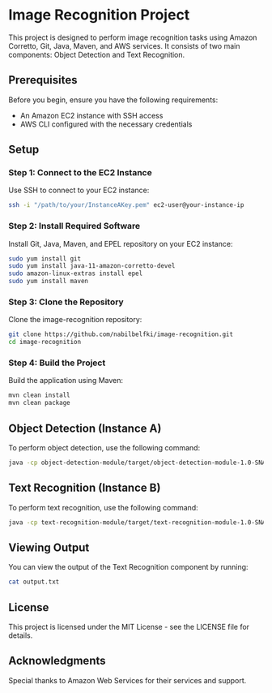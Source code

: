 # Image Recognition Project

This project is designed to perform image recognition tasks using Amazon Corretto, Git, Java, Maven, and AWS services. It consists of two main components: Object Detection and Text Recognition.

## Prerequisites

Before you begin, ensure you have the following requirements:

- An Amazon EC2 instance with SSH access
- AWS CLI configured with the necessary credentials

## Setup

### Step 1: Connect to the EC2 Instance

Use SSH to connect to your EC2 instance:

```bash
ssh -i "/path/to/your/InstanceAKey.pem" ec2-user@your-instance-ip
```

### Step 2: Install Required Software

Install Git, Java, Maven, and EPEL repository on your EC2 instance:

```bash
sudo yum install git
sudo yum install java-11-amazon-corretto-devel
sudo amazon-linux-extras install epel
sudo yum install maven
```

### Step 3: Clone the Repository

Clone the image-recognition repository:

```bash
git clone https://github.com/nabilbelfki/image-recognition.git
cd image-recognition
```

### Step 4: Build the Project

Build the application using Maven:

```bash
mvn clean install
mvn clean package
```

## Object Detection (Instance A)

To perform object detection, use the following command:

```bash
java -cp object-detection-module/target/object-detection-module-1.0-SNAPSHOT-jar-with-dependencies.jar com.nabilbelfki.ObjectDetectionApp
```

## Text Recognition (Instance B)

To perform text recognition, use the following command:

```bash
java -cp text-recognition-module/target/text-recognition-module-1.0-SNAPSHOT-jar-with-dependencies.jar com.nabilbelfki.TextRecognitionApp
```

## Viewing Output

You can view the output of the Text Recognition component by running:

```bash
cat output.txt
```

## License

This project is licensed under the MIT License - see the LICENSE file for details.

## Acknowledgments

Special thanks to Amazon Web Services for their services and support.
